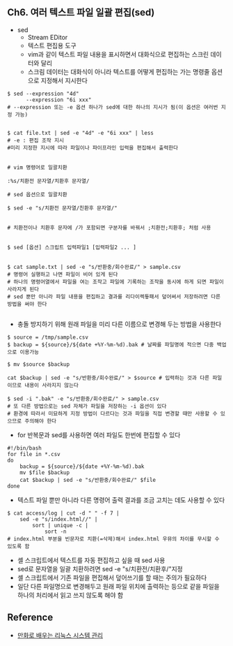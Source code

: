 
## Ch6. 여러 텍스트 파일 일괄 편집(sed)

- sed
    - Stream EDitor
    - 텍스트 편집용 도구
    - vim과 같이 텍스트 파일 내용을 표시하면서 대화식으로 편집하는 스크린 데이터와 달리 
    - 스크림 데이터는 대화식이 아니라 텍스트를 어떻게 편집하는 가는 명령줄 옵션으로 지정해서 지시한다 

   

```
$ sed --expression "4d"
      --expression "6i xxx"
# --expression 또는 -e 옵션 하나가 sed에 대한 하나의 지시가 됨(이 옵션은 여러번 지정 가능)


$ cat file.txt | sed -e "4d" -e "6i xxx" | less
# -e : 편집 조작 지시
#미리 지정한 지시에 따라 파일이나 파이프라인 입력을 편집해서 출력한다 

```


```

# vim 명령어로 일괄치환

:%s/치환전 문자열/치환후 문자열/

# sed 옵션으로 일괄치환

$ sed -e "s/치환전 문자열/친환후 문자열/"


# 치환전이나 치환후 문자에 /가 포함되면 구분자를 바꿔서 ;치환전;치환후; 처럼 사용


$ sed [옵션] 스크립트 입력파일1 [입력파일2 ... ]


$ cat sample.txt | sed -e "s/반환중/회수완료/" > sample.csv
# 명령어 실행하고 나면 파일이 비어 있게 된다 
# 하나의 명령어열에서 파일을 여는 조작고 파일에 기록하는 조작을 동시에 하게 되면 파일이 사라지게 된다
# sed 뿐만 아니라 파일 내용을 편집하고 결과를 리다이렉틓패서 덮어써서 저장하려면 다른 방법을 써야 한다 


```

- 충돌 방지하기 위해 원래 파일을 미리 다른 이름으로 변경해 두는 방법을 사용한다 

```
$ source = /tmp/sample.csv
$ backup = ${source}/${date +%Y-%m-%d).bak # 날짜를 파일명에 적으면 다중 백업으로 이용가능 

$ mv $source $backup

cat $backup | sed -e "s/반환중/회수완료/" > $source # 입력하는 것과 다른 파일이므로 내용이 사라지지 않는다

$ sed -i ".bak" -e "s/반환중/회수완료/" > sample.csv
# 또 다른 방법으로는 sed 자체가 파일을 저장하는 -i 옵션이 있다
# 환경에 따라서 미묘하게 지정 방법이 다르다는 것과 파일을 직접 변경할 때만 사용할 수 있으므로 주의해야 한다 
```

- for 반복문과 sed를 사용하면 여러 파일도 한번에 편집할 수 있다 

```
#!/bin/bash
for file in *.csv
do
    backup = ${source}/${date +%Y-%m-%d).bak
    mv $file $backup
    cat $backup | sed -e "s/반환중/회수완료/" $file
done

```

- 텍스트 파일 뿐만 아니라 다른 명령어 출력 결과를 조금 고치는 데도 사용할 수 있다

```
$ cat access/log | cut -d " " -f 7 |
    sed -e "s/index.html//" |
        sort | unique -c |
            sort -n
# index.html 부분을 빈문자로 치환(=삭제)해서 index.html 우뮤의 차이를 무시할 수 있도록 함

```
- 셸 스크립트에서 텍스트를 자동 편집하고 싶을 때 sed 사용
- sed로 문자열을 일괄 치환하려면 sed -e "s/치환전/치환후/"지정
- 셸 스크립트에서 기존 파일을 편집해서 덮어쓰기를 할 때는 주의가 필요하다
- 일단 다른 파일명으로 변경해두고 원래 파일 위치에 출력하는 등으로 같을 파일을 하나의 처리에서 읽고 쓰지 않도록 해야 함

## Reference

  - [만화로 배우는 리눅스 시스템 관리](http://www.yes24.com/Product/Goods/32402055?Acode=101)
